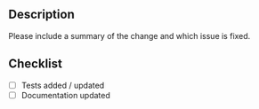 ## Description

Please include a summary of the change and which issue is fixed.

## Checklist
- [ ] Tests added / updated
- [ ] Documentation updated
